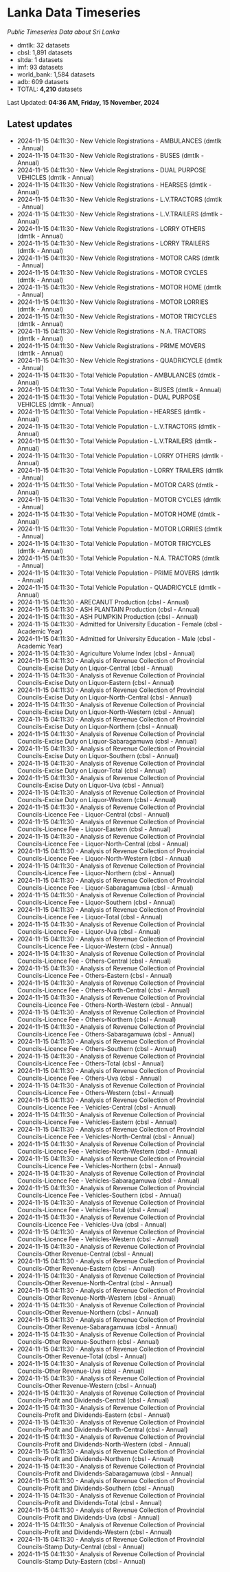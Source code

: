 # Lanka Data Timeseries
*Public Timeseries Data about Sri Lanka*

* dmtlk: 32 datasets
* cbsl: 1,891 datasets
* sltda: 1 datasets
* imf: 93 datasets
* world_bank: 1,584 datasets
* adb: 609 datasets
* TOTAL: **4,210** datasets

Last Updated: **04:36 AM, Friday, 15 November, 2024**

## Latest updates

* 2024-11-15 04:11:30 - New Vehicle Registrations - AMBULANCES (dmtlk - Annual)
* 2024-11-15 04:11:30 - New Vehicle Registrations - BUSES (dmtlk - Annual)
* 2024-11-15 04:11:30 - New Vehicle Registrations - DUAL PURPOSE VEHICLES (dmtlk - Annual)
* 2024-11-15 04:11:30 - New Vehicle Registrations - HEARSES (dmtlk - Annual)
* 2024-11-15 04:11:30 - New Vehicle Registrations - L.V.TRACTORS (dmtlk - Annual)
* 2024-11-15 04:11:30 - New Vehicle Registrations - L.V.TRAILERS (dmtlk - Annual)
* 2024-11-15 04:11:30 - New Vehicle Registrations - LORRY OTHERS (dmtlk - Annual)
* 2024-11-15 04:11:30 - New Vehicle Registrations - LORRY TRAILERS (dmtlk - Annual)
* 2024-11-15 04:11:30 - New Vehicle Registrations - MOTOR CARS (dmtlk - Annual)
* 2024-11-15 04:11:30 - New Vehicle Registrations - MOTOR CYCLES (dmtlk - Annual)
* 2024-11-15 04:11:30 - New Vehicle Registrations - MOTOR HOME (dmtlk - Annual)
* 2024-11-15 04:11:30 - New Vehicle Registrations - MOTOR LORRIES (dmtlk - Annual)
* 2024-11-15 04:11:30 - New Vehicle Registrations - MOTOR TRICYCLES (dmtlk - Annual)
* 2024-11-15 04:11:30 - New Vehicle Registrations - N.A. TRACTORS (dmtlk - Annual)
* 2024-11-15 04:11:30 - New Vehicle Registrations - PRIME MOVERS (dmtlk - Annual)
* 2024-11-15 04:11:30 - New Vehicle Registrations - QUADRICYCLE (dmtlk - Annual)
* 2024-11-15 04:11:30 - Total Vehicle Population - AMBULANCES (dmtlk - Annual)
* 2024-11-15 04:11:30 - Total Vehicle Population - BUSES (dmtlk - Annual)
* 2024-11-15 04:11:30 - Total Vehicle Population - DUAL PURPOSE VEHICLES (dmtlk - Annual)
* 2024-11-15 04:11:30 - Total Vehicle Population - HEARSES (dmtlk - Annual)
* 2024-11-15 04:11:30 - Total Vehicle Population - L.V.TRACTORS (dmtlk - Annual)
* 2024-11-15 04:11:30 - Total Vehicle Population - L.V.TRAILERS (dmtlk - Annual)
* 2024-11-15 04:11:30 - Total Vehicle Population - LORRY OTHERS (dmtlk - Annual)
* 2024-11-15 04:11:30 - Total Vehicle Population - LORRY TRAILERS (dmtlk - Annual)
* 2024-11-15 04:11:30 - Total Vehicle Population - MOTOR CARS (dmtlk - Annual)
* 2024-11-15 04:11:30 - Total Vehicle Population - MOTOR CYCLES (dmtlk - Annual)
* 2024-11-15 04:11:30 - Total Vehicle Population - MOTOR HOME (dmtlk - Annual)
* 2024-11-15 04:11:30 - Total Vehicle Population - MOTOR LORRIES (dmtlk - Annual)
* 2024-11-15 04:11:30 - Total Vehicle Population - MOTOR TRICYCLES (dmtlk - Annual)
* 2024-11-15 04:11:30 - Total Vehicle Population - N.A. TRACTORS (dmtlk - Annual)
* 2024-11-15 04:11:30 - Total Vehicle Population - PRIME MOVERS (dmtlk - Annual)
* 2024-11-15 04:11:30 - Total Vehicle Population - QUADRICYCLE (dmtlk - Annual)
* 2024-11-15 04:11:30 - ARECANUT Production (cbsl - Annual)
* 2024-11-15 04:11:30 - ASH PLANTAIN Production (cbsl - Annual)
* 2024-11-15 04:11:30 - ASH PUMPKIN Production (cbsl - Annual)
* 2024-11-15 04:11:30 - Admitted for University Education - Female (cbsl - Academic Year)
* 2024-11-15 04:11:30 - Admitted for University Education - Male (cbsl - Academic Year)
* 2024-11-15 04:11:30 - Agriculture Volume Index (cbsl - Annual)
* 2024-11-15 04:11:30 - Analysis of Revenue Collection of Provincial Councils-Excise Duty on Liquor-Central (cbsl - Annual)
* 2024-11-15 04:11:30 - Analysis of Revenue Collection of Provincial Councils-Excise Duty on Liquor-Eastern (cbsl - Annual)
* 2024-11-15 04:11:30 - Analysis of Revenue Collection of Provincial Councils-Excise Duty on Liquor-North-Central (cbsl - Annual)
* 2024-11-15 04:11:30 - Analysis of Revenue Collection of Provincial Councils-Excise Duty on Liquor-North-Western (cbsl - Annual)
* 2024-11-15 04:11:30 - Analysis of Revenue Collection of Provincial Councils-Excise Duty on Liquor-Northern (cbsl - Annual)
* 2024-11-15 04:11:30 - Analysis of Revenue Collection of Provincial Councils-Excise Duty on Liquor-Sabaragamuwa (cbsl - Annual)
* 2024-11-15 04:11:30 - Analysis of Revenue Collection of Provincial Councils-Excise Duty on Liquor-Southern (cbsl - Annual)
* 2024-11-15 04:11:30 - Analysis of Revenue Collection of Provincial Councils-Excise Duty on Liquor-Total (cbsl - Annual)
* 2024-11-15 04:11:30 - Analysis of Revenue Collection of Provincial Councils-Excise Duty on Liquor-Uva (cbsl - Annual)
* 2024-11-15 04:11:30 - Analysis of Revenue Collection of Provincial Councils-Excise Duty on Liquor-Western (cbsl - Annual)
* 2024-11-15 04:11:30 - Analysis of Revenue Collection of Provincial Councils-Licence Fee - Liquor-Central (cbsl - Annual)
* 2024-11-15 04:11:30 - Analysis of Revenue Collection of Provincial Councils-Licence Fee - Liquor-Eastern (cbsl - Annual)
* 2024-11-15 04:11:30 - Analysis of Revenue Collection of Provincial Councils-Licence Fee - Liquor-North-Central (cbsl - Annual)
* 2024-11-15 04:11:30 - Analysis of Revenue Collection of Provincial Councils-Licence Fee - Liquor-North-Western (cbsl - Annual)
* 2024-11-15 04:11:30 - Analysis of Revenue Collection of Provincial Councils-Licence Fee - Liquor-Northern (cbsl - Annual)
* 2024-11-15 04:11:30 - Analysis of Revenue Collection of Provincial Councils-Licence Fee - Liquor-Sabaragamuwa (cbsl - Annual)
* 2024-11-15 04:11:30 - Analysis of Revenue Collection of Provincial Councils-Licence Fee - Liquor-Southern (cbsl - Annual)
* 2024-11-15 04:11:30 - Analysis of Revenue Collection of Provincial Councils-Licence Fee - Liquor-Total (cbsl - Annual)
* 2024-11-15 04:11:30 - Analysis of Revenue Collection of Provincial Councils-Licence Fee - Liquor-Uva (cbsl - Annual)
* 2024-11-15 04:11:30 - Analysis of Revenue Collection of Provincial Councils-Licence Fee - Liquor-Western (cbsl - Annual)
* 2024-11-15 04:11:30 - Analysis of Revenue Collection of Provincial Councils-Licence Fee - Others-Central (cbsl - Annual)
* 2024-11-15 04:11:30 - Analysis of Revenue Collection of Provincial Councils-Licence Fee - Others-Eastern (cbsl - Annual)
* 2024-11-15 04:11:30 - Analysis of Revenue Collection of Provincial Councils-Licence Fee - Others-North-Central (cbsl - Annual)
* 2024-11-15 04:11:30 - Analysis of Revenue Collection of Provincial Councils-Licence Fee - Others-North-Western (cbsl - Annual)
* 2024-11-15 04:11:30 - Analysis of Revenue Collection of Provincial Councils-Licence Fee - Others-Northern (cbsl - Annual)
* 2024-11-15 04:11:30 - Analysis of Revenue Collection of Provincial Councils-Licence Fee - Others-Sabaragamuwa (cbsl - Annual)
* 2024-11-15 04:11:30 - Analysis of Revenue Collection of Provincial Councils-Licence Fee - Others-Southern (cbsl - Annual)
* 2024-11-15 04:11:30 - Analysis of Revenue Collection of Provincial Councils-Licence Fee - Others-Total (cbsl - Annual)
* 2024-11-15 04:11:30 - Analysis of Revenue Collection of Provincial Councils-Licence Fee - Others-Uva (cbsl - Annual)
* 2024-11-15 04:11:30 - Analysis of Revenue Collection of Provincial Councils-Licence Fee - Others-Western (cbsl - Annual)
* 2024-11-15 04:11:30 - Analysis of Revenue Collection of Provincial Councils-Licence Fee - Vehicles-Central (cbsl - Annual)
* 2024-11-15 04:11:30 - Analysis of Revenue Collection of Provincial Councils-Licence Fee - Vehicles-Eastern (cbsl - Annual)
* 2024-11-15 04:11:30 - Analysis of Revenue Collection of Provincial Councils-Licence Fee - Vehicles-North-Central (cbsl - Annual)
* 2024-11-15 04:11:30 - Analysis of Revenue Collection of Provincial Councils-Licence Fee - Vehicles-North-Western (cbsl - Annual)
* 2024-11-15 04:11:30 - Analysis of Revenue Collection of Provincial Councils-Licence Fee - Vehicles-Northern (cbsl - Annual)
* 2024-11-15 04:11:30 - Analysis of Revenue Collection of Provincial Councils-Licence Fee - Vehicles-Sabaragamuwa (cbsl - Annual)
* 2024-11-15 04:11:30 - Analysis of Revenue Collection of Provincial Councils-Licence Fee - Vehicles-Southern (cbsl - Annual)
* 2024-11-15 04:11:30 - Analysis of Revenue Collection of Provincial Councils-Licence Fee - Vehicles-Total (cbsl - Annual)
* 2024-11-15 04:11:30 - Analysis of Revenue Collection of Provincial Councils-Licence Fee - Vehicles-Uva (cbsl - Annual)
* 2024-11-15 04:11:30 - Analysis of Revenue Collection of Provincial Councils-Licence Fee - Vehicles-Western (cbsl - Annual)
* 2024-11-15 04:11:30 - Analysis of Revenue Collection of Provincial Councils-Other Revenue-Central (cbsl - Annual)
* 2024-11-15 04:11:30 - Analysis of Revenue Collection of Provincial Councils-Other Revenue-Eastern (cbsl - Annual)
* 2024-11-15 04:11:30 - Analysis of Revenue Collection of Provincial Councils-Other Revenue-North-Central (cbsl - Annual)
* 2024-11-15 04:11:30 - Analysis of Revenue Collection of Provincial Councils-Other Revenue-North-Western (cbsl - Annual)
* 2024-11-15 04:11:30 - Analysis of Revenue Collection of Provincial Councils-Other Revenue-Northern (cbsl - Annual)
* 2024-11-15 04:11:30 - Analysis of Revenue Collection of Provincial Councils-Other Revenue-Sabaragamuwa (cbsl - Annual)
* 2024-11-15 04:11:30 - Analysis of Revenue Collection of Provincial Councils-Other Revenue-Southern (cbsl - Annual)
* 2024-11-15 04:11:30 - Analysis of Revenue Collection of Provincial Councils-Other Revenue-Total (cbsl - Annual)
* 2024-11-15 04:11:30 - Analysis of Revenue Collection of Provincial Councils-Other Revenue-Uva (cbsl - Annual)
* 2024-11-15 04:11:30 - Analysis of Revenue Collection of Provincial Councils-Other Revenue-Western (cbsl - Annual)
* 2024-11-15 04:11:30 - Analysis of Revenue Collection of Provincial Councils-Profit and Dividends-Central (cbsl - Annual)
* 2024-11-15 04:11:30 - Analysis of Revenue Collection of Provincial Councils-Profit and Dividends-Eastern (cbsl - Annual)
* 2024-11-15 04:11:30 - Analysis of Revenue Collection of Provincial Councils-Profit and Dividends-North-Central (cbsl - Annual)
* 2024-11-15 04:11:30 - Analysis of Revenue Collection of Provincial Councils-Profit and Dividends-North-Western (cbsl - Annual)
* 2024-11-15 04:11:30 - Analysis of Revenue Collection of Provincial Councils-Profit and Dividends-Northern (cbsl - Annual)
* 2024-11-15 04:11:30 - Analysis of Revenue Collection of Provincial Councils-Profit and Dividends-Sabaragamuwa (cbsl - Annual)
* 2024-11-15 04:11:30 - Analysis of Revenue Collection of Provincial Councils-Profit and Dividends-Southern (cbsl - Annual)
* 2024-11-15 04:11:30 - Analysis of Revenue Collection of Provincial Councils-Profit and Dividends-Total (cbsl - Annual)
* 2024-11-15 04:11:30 - Analysis of Revenue Collection of Provincial Councils-Profit and Dividends-Uva (cbsl - Annual)
* 2024-11-15 04:11:30 - Analysis of Revenue Collection of Provincial Councils-Profit and Dividends-Western (cbsl - Annual)
* 2024-11-15 04:11:30 - Analysis of Revenue Collection of Provincial Councils-Stamp Duty-Central (cbsl - Annual)
* 2024-11-15 04:11:30 - Analysis of Revenue Collection of Provincial Councils-Stamp Duty-Eastern (cbsl - Annual)